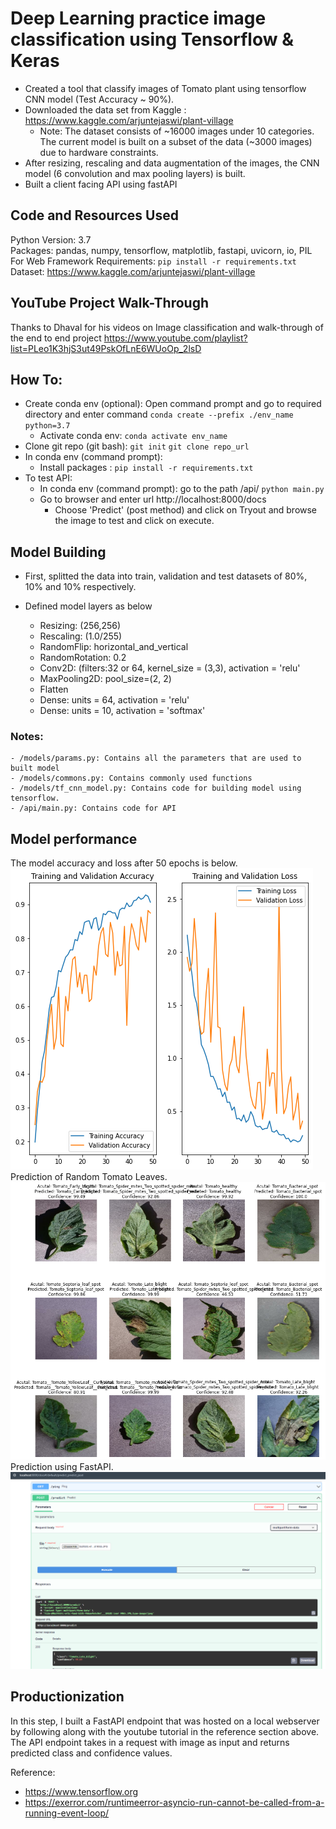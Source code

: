 # Deep Learning practice image classification using Tensorflow &amp; Keras
- Created a tool that classify images of Tomato plant using tensorflow CNN model (Test Accuracy ~ 90%).
- Downloaded the data set from Kaggle : https://www.kaggle.com/arjuntejaswi/plant-village
	- Note: The dataset consists of ~16000 images under 10 categories. The current model is built on a subset of the data (~3000 images) due to hardware constraints.
- After resizing, rescaling and data augmentation of the images, the CNN model (6 convolution and max pooling layers) is built.
- Built a client facing API using fastAPI
## Code and Resources Used
Python Version: 3.7\
Packages: pandas, numpy, tensorflow, matplotlib, fastapi, uvicorn, io, PIL\
For Web Framework Requirements: ```pip install -r requirements.txt```\
Dataset: https://www.kaggle.com/arjuntejaswi/plant-village

## YouTube Project Walk-Through
Thanks to Dhaval for his videos on Image classification and walk-through of the end to end project
https://www.youtube.com/playlist?list=PLeo1K3hjS3ut49PskOfLnE6WUoOp_2lsD

## How To:
- Create conda env (optional): Open command prompt and go to required directory and enter command ```conda create --prefix ./env_name python=3.7```
  - Activate conda env: ```conda activate env_name```
- Clone git repo (git bash): ```git init``` ```git clone repo_url```
- In conda env (command prompt):
  - Install packages : ```pip install -r requirements.txt```
- To test API:
  - In conda env (command prompt): go to the path /api/ ```python main.py```
  - Go to browser and enter url http://localhost:8000/docs
	- Choose 'Predict' (post method) and click on Tryout and browse the image to test and click on execute.

## Model Building

- First, splitted the data into train, validation and test datasets of 80%, 10% and 10% respectively.

- Defined model layers as below
	- Resizing: (256,256)
	- Rescaling: (1.0/255)
	- RandomFlip: horizontal_and_vertical
	- RandomRotation: 0.2
	- Conv2D: (filters:32 or 64, kernel_size = (3,3), activation = 'relu'
	- MaxPooling2D: pool_size=(2, 2)
	- Flatten
	- Dense: units = 64, activation = 'relu'
	- Dense: units = 10, activation = 'softmax'
	
### Notes:
	- /models/params.py: Contains all the parameters that are used to built model
	- /models/commons.py: Contains commonly used functions
	- /models/tf_cnn_model.py: Contains code for building model using tensorflow.
	- /api/main.py: Contains code for API

## Model performance
The model accuracy and loss after 50 epochs is below.\
![Alt text](/models/Training_validation_accuracy_loss.png?raw=true "Training_Validation Accuracy and Loss") \
Prediction of Random Tomato Leaves.\
![Alt text](/models/predicted_12_tomato_leaves.png?raw=true "Prediction of Random Tomato Leaves")
Prediction using FastAPI.\
![Alt text](/models/output.PNG?raw=true "Prediction using FastAPI")


## Productionization
In this step, I built a FastAPI endpoint that was hosted on a local webserver by following along with the youtube tutorial in the reference section above. The API endpoint takes in a request with image as input and returns predicted class and confidence values.

Reference: 
- https://www.tensorflow.org
- https://exerror.com/runtimeerror-asyncio-run-cannot-be-called-from-a-running-event-loop/

